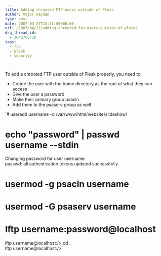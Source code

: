 ```yaml
---
title: Adding chrooted FTP users outside of Plesk
author: Major Hayden
type: post
date: 2007-04-27T15:51:59+00:00
url: /2007/04/27/adding-chrooted-ftp-users-outside-of-plesk/
dsq_thread_id:
  - 3642766718
tags:
  - ftp
  - plesk
  - security

---
```

To add a chrooted FTP user outside of Plesk properly, you need to:

  * Create the user with the home directory as the root of what they can access
  * Give the user a password
  * Make their primary group psacln
  * Add them to the psaserv group as well

`# useradd username -d /var/www/html/website/slideshow/<br />
# echo "password" | passwd username --stdin<br />
Changing password for user username.<br />
passwd: all authentication tokens updated successfully.<br />
# usermod -g psacln username<br />
# usermod -G psaserv username<br />
# lftp username:password@localhost<br />
lftp username@localhost:/> cd ..<br />
lftp username@localhost:/>`